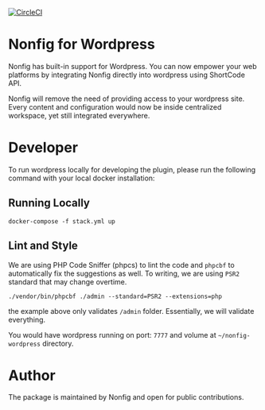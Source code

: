 [![CircleCI](https://circleci.com/gh/nonfig/wordpress-plugin/tree/master.svg?style=shield)](https://circleci.com/gh/nonfig/wordpress-plugin/tree/master)

# Nonfig for Wordpress

Nonfig has built-in support for Wordpress. You can now empower your web platforms by integrating Nonfig directly into wordpress using ShortCode API.

Nonfig will remove the need of providing access to your wordpress site. Every content and configuration would now be inside centralized workspace, yet still integrated everywhere.

# Developer


To run wordpress locally for developing the plugin, please run the following command with your local docker installation:

## Running Locally

```
docker-compose -f stack.yml up
```

## Lint and Style

We are using PHP Code Sniffer (phpcs) to lint the code and `phpcbf` to automatically fix the suggestions as well. To writing, we are using `PSR2` standard that may change overtime.

```
./vendor/bin/phpcbf ./admin --standard=PSR2 --extensions=php
```

the example above only validates `/admin` folder. Essentially, we will validate everything.

You would have wordpress running on port: `7777` and volume at `~/nonfig-wordpress` directory.

# Author

The package is maintained by Nonfig and open for public contributions.